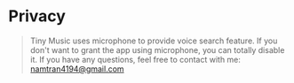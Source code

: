 # Privacy
> Tiny Music uses microphone to provide voice search feature. If you don't want to grant the app using microphone, you can totally disable it.
> If you have any questions, feel free to contact with me: namtran4194@gmail.com
